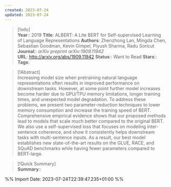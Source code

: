 ```yaml
---
created: 2023-07-24
updated: 2023-07-24
---
```

>[!info]  
> **Year**:: 2019
> **Title**: ALBERT: A Lite BERT for Self-supervised Learning of Language Representations
> **Authors**: Zhenzhong Lan, Mingda Chen, Sebastian Goodman, Kevin Gimpel, Piyush Sharma, Radu Soricut
>**Journal**:: *arXiv preprint arXiv:1909.11942*   
> **URL**: http://arxiv.org/abs/1909.11942
> **Status**:: Want to Read
> **Stars**::
> **Tags**:


> [!Abstract]  
> Increasing model size when pretraining natural language representations often results in improved performance on downstream tasks. However, at some point further model increases become harder due to GPU/TPU memory limitations, longer training times, and unexpected model degradation. To address these problems, we present two parameter-reduction techniques to lower memory consumption and increase the training speed of BERT. Comprehensive empirical evidence shows that our proposed methods lead to models that scale much better compared to the original BERT. We also use a self-supervised loss that focuses on modeling inter-sentence coherence, and show it consistently helps downstream tasks with multi-sentence inputs. As a result, our best model establishes new state-of-the-art results on the GLUE, RACE, and SQuAD benchmarks while having fewer parameters compared to BERT-large.  

> [!Quick Summary]  
>**Summary**::



%% Import Date: 2023-07-24T22:39:47.235+01:00 %%

